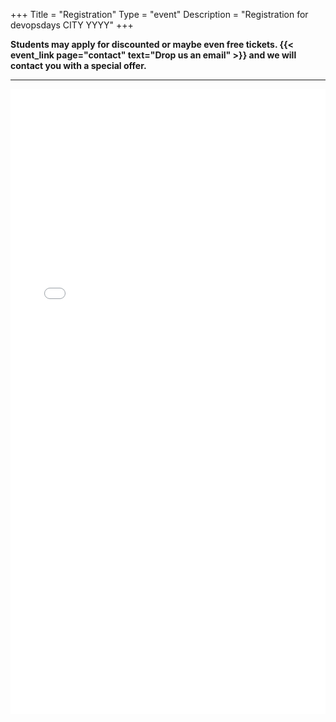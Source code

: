 +++
Title = "Registration"
Type = "event"
Description = "Registration for devopsdays CITY YYYY"
+++

<div style="width:100%; text-align:left;">

<p><strong>Students may apply for discounted or maybe even free tickets. {{< event_link page="contact" text="Drop us an email" >}} and we will contact you with a special offer.</strong></p>

<hr>

<div style="width:100%; text-align:left;" >
<iframe  src="//eventbrite.co.uk/tickets-external?eid=32288225953&ref=etckt" frameborder="0" height="1000" width="100%" vspace="0" hspace="0" marginheight="5" marginwidth="5" scrolling="auto" allowtransparency="true"></iframe>
</div>

</div>
